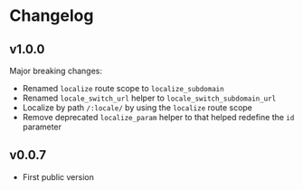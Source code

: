 Changelog
=========

## v1.0.0

Major breaking changes:

- Renamed `localize` route scope to `localize_subdomain`
- Renamed `locale_switch_url` helper to `locale_switch_subdomain_url`
- Localize by path `/:locale/` by using the `localize` route scope
- Remove deprecated `localize_param` helper to that helped redefine
  the `id` parameter

## v0.0.7

- First public version
